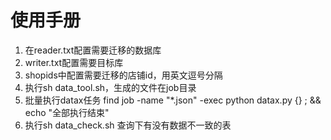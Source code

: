 # 使用手册
 1. 在reader.txt配置需要迁移的数据库
 2. writer.txt配置需要目标库
 3. shopids中配置需要迁移的店铺id，用英文逗号分隔
 4. 执行sh data_tool.sh，生成的文件在job目录
 5. 批量执行datax任务 find job -name "*.json" -exec python datax.py {} \; && echo "全部执行结束"
 6. 执行sh data_check.sh 查询下有没有数据不一致的表